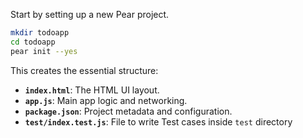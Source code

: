 Start by setting up a new Pear project.

```bash
mkdir todoapp
cd todoapp
pear init --yes
```

This creates the essential structure:

- **`index.html`**: The HTML UI layout.
- **`app.js`**: Main app logic and networking.
- **`package.json`**: Project metadata and configuration.
- **`test/index.test.js`**: File to write Test cases inside `test` directory